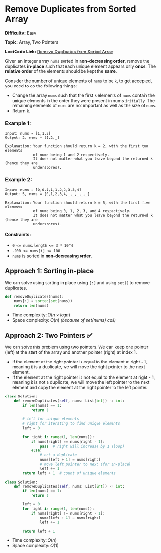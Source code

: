 # Remove Duplicates from Sorted Array

**Difficulty:** Easy

**Topic:** Array, Two Pointers

**LeetCode Link:** [Remove Duplicates from Sorted Array](https://leetcode.com/problems/remove-duplicates-from-sorted-array/)

Given an integer array `nums` sorted in **non-decreasing order**, remove the duplicates **in-place** such that each unique element appears only **once**. The **relative order** of the elements should be kept the **same**.

Consider the number of unique elements of `nums` to be `k`, to get accepted, you need to do the following things:

- Change the array `nums` such that the first `k` elements of `nums` contain the unique elements in the order they were present in nums `initially`. The remaining elements of `nums` are not important as well as the size of `nums`.
- Return `k`.

### Example 1:

```
Input: nums = [1,1,2]
Output: 2, nums = [1,2,_]

Explanation: Your function should return k = 2, with the first two elements
             of nums being 1 and 2 respectively.
             It does not matter what you leave beyond the returned k (hence they are
             underscores).
```

### Example 2:

```
Input: nums = [0,0,1,1,1,2,2,3,3,4]
Output: 5, nums = [0,1,2,3,4,_,_,_,_,_]

Explanation: Your function should return k = 5, with the first five elements
             of nums being 0, 1, 2, 3, and 4 respectively.
             It does not matter what you leave beyond the returned k (hence they are
             underscores).
```

#### Constraints:

- `0 <= nums.length <= 3 * 10^4`
- `-100 <= nums[i] <= 100`
- `nums` is sorted in **non-decreasing order**.

## Approach 1: Sorting in-place

We can solve using sorting in place using `[:]` and using `set()` to remove duplicates.

```python
def removeDuplicates(nums):
    nums[:] = sorted(set(nums))
    return len(nums)
```

- Time complexity: $O(n \times logn)$
- Space complexity: $O(n)$ _(because of set(nums) call)_

## Approach 2: Two Pointers ✅

We can solve this problem using two pointers. We can keep one pointer (left) at the start of the array and another pointer (right) at index 1.

- If the element at the right pointer is equal to the element at right - 1, meaning it is a duplicate, we will move the right pointer to the next element.
- If the element at the right pointer is not equal to the element at right - 1, meaning  it is not a duplicate, we will move the left pointer to the next element and copy the element at the right pointer to the left pointer.

```python
class Solution:
    def removeDuplicates(self, nums: List[int]) -> int:
        if len(nums) == 1:
            return 1
        
        # left for unique elements
        # right for iterating to find unique elements
        left = 0
        
        for right in range(1, len(nums)):
            if nums[right] == nums[right - 1]:
                pass  # right will increase by 1 (loop)
            else:
                # not a duplicate
                nums[left + 1] = nums[right]
                # move left pointer to next (for in-place)
                left += 1
        return left + 1  # count of unique elements
```

```python
class Solution:
    def removeDuplicates(self, nums: List[int]) -> int:
        if len(nums) == 1:
            return 1

        left = 0
        for right in range(1, len(nums)):
            if nums[right] != nums[right - 1]:
                nums[left + 1] = nums[right]
                left += 1

        return left + 1
```

- Time complexity: $O(n)$
- Space complexity: $O(1)$
